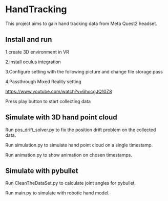 # HandTracking
This project aims to gain hand tracking data from Meta Quest2 headset.
## Install and run
1.create 3D environment in VR 

2.install oculus integration 

3.Configure setting with the following picture and change file storage pass

4.Passthrough Mixed Reality setting

https://www.youtube.com/watch?v=6hocgJQ10Z8

Press play button to start collecting data
## Simulate with 3D hand point cloud
Run pos_drift_solver.py to fix the position drift problem on the collected data.

Run simulation.py to simulate hand point cloud on a single timestamp.

Run animation.py to show animation on chosen timestamps.

## Simulate with pybullet
Run CleanTheDataSet.py to calculate joint angles for pybullet.

Run main.py to simulate with robotic hand model.
